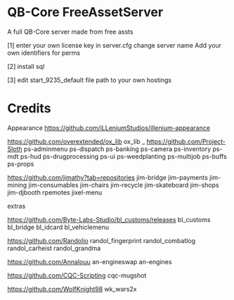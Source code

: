 # QB-Core FreeAssetServer
 A full QB-Core server made from free assts
 
 [1]
 enter your own license key in server.cfg 
 change server name 
 Add your own identifiers for perms

 [2] 
 install sql 

 [3]
 edit start_9235_default file path to your own hostings
 # Credits
 Appearance
 https://github.com/iLLeniumStudios/illenium-appearance

 https://github.com/overextended/ox_lib
 ox_lib 
 _
 https://github.com/Project-Sloth
 ps-adminmenu
 ps-dispatch
 ps-banking
 ps-camera
 ps-inventory
 ps-mdt
 ps-hud
 ps-drugprocessing
 ps-ui
 ps-weedplanting
 ps-multijob
 ps-buffs
 ps-props

 https://github.com/jimathy?tab=repositories
 jim-bridge
 jim-payments
 jim-mining
 jim-consumables
 jim-chairs
 jim-recycle
 jim-skateboard
 jim-shops
 jim-djbooth
 rpemotes
 jixel-menu

 extras 

 https://github.com/Byte-Labs-Studio/bl_customs/releases
 bl_customs
 bl_bridge
 bl_idcard
 bl_vehiclemenu

 https://github.com/Randolio
randol_fingerprint
randol_combatlog
 randol_carheist
 randol_grandma

https://github.com/Annalouu
an-engineswap
an-engines

 https://github.com/CQC-Scripting
 cqc-mugshot

https://github.com/WolfKnight98
wk_wars2x

